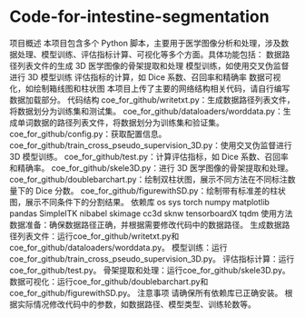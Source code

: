# Code-for-intestine-segmentation
项目概述
本项目包含多个 Python 脚本，主要用于医学图像分析和处理，涉及数据处理、模型训练、评估指标计算、可视化等多个方面。具体功能包括：
数据路径列表文件的生成
3D 医学图像的骨架提取和处理
模型训练，如使用交叉伪监督进行 3D 模型训练
评估指标的计算，如 Dice 系数、召回率和精确率
数据可视化，如绘制箱线图和柱状图
本项目上传了主要的网络结构相关代码，请自行编写数据加载部分。
代码结构
coe_for_github/writetxt.py：生成数据路径列表文件，将数据划分为训练集和测试集。
coe_for_github/dataloaders/worddata.py：生成单词数据的路径列表文件，将数据划分为训练集和验证集。
coe_for_github/config.py：获取配置信息。
coe_for_github/train_cross_pseudo_supervision_3D.py：使用交叉伪监督进行 3D 模型训练。
coe_for_github/test.py：计算评估指标，如 Dice 系数、召回率和精确率。
coe_for_github/skele3D.py：进行 3D 医学图像的骨架提取和处理。
coe_for_github/doublebarchart.py：绘制双柱状图，展示不同方法在不同标注数量下的 Dice 分数。
coe_for_github/figurewithSD.py：绘制带有标准差的柱状图，展示不同条件下的分割结果。
依赖库
os
sys
torch
numpy
matplotlib
pandas
SimpleITK
nibabel
skimage
cc3d
sknw
tensorboardX
tqdm
使用方法
数据准备：确保数据路径正确，并根据需要修改代码中的数据路径。
生成数据路径列表文件：运行coe_for_github/writetxt.py和coe_for_github/dataloaders/worddata.py。
模型训练：运行coe_for_github/train_cross_pseudo_supervision_3D.py。
评估指标计算：运行coe_for_github/test.py。
骨架提取和处理：运行coe_for_github/skele3D.py。
数据可视化：运行coe_for_github/doublebarchart.py和coe_for_github/figurewithSD.py。
注意事项
请确保所有依赖库已正确安装。
根据实际情况修改代码中的参数，如数据路径、模型类型、训练轮数等。
